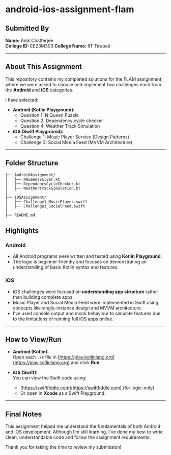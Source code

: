 # android-ios-assignment-flam

## Submitted By
**Name:** Anik Chatterjee  
**College ID:** EE23M303 
**College Name:** IIT Tirupati

---

## About This Assignment

This repository contains my completed solutions for the FLAM assignment, where we were asked to choose and implement two challenges each from the **Android** and **iOS** categories.

I have selected:

- **Android (Kotlin Playground):**
  - Question 1: N Queen Puzzle
  - Question 2: Dependency cycle checker
  - Question 4: Weather Track Simulation
- **iOS (Swift Playground):**
  - Challenge 1: Music Player Service (Design Patterns)
  - Challenge 3: Social Media Feed (MVVM Architecture)

---

## Folder Structure

```
├── AndroidAssignment/
│   ├── NQueensSolver.kt
│   ├── DependencyCycleChecker.kt
│   ├── WeatherTrackSimulation.kt
│
├── iOSAssignment/
│   ├── Challenge1_MusicPlayer.swift
│   ├── Challenge3_SocialFeed.swift
│
├── README.md
```


##  Highlights

### Android
- All Android programs were written and tested using **Kotlin Playground**.
- The logic is beginner-friendly and focuses on demonstrating an understanding of basic Kotlin syntax and features.

### iOS
- iOS challenges were focused on **understanding app structure** rather than building complete apps.
- Music Player and Social Media Feed were implemented in Swift using concepts like single-instance design and MVVM architecture.
- I’ve used console output and mock behaviour to simulate features due to the limitations of running full iOS apps online.

---

## How to View/Run

- **Android (Kotlin):**  
  Open each `.kt` file in [https://play.kotlinlang.org](https://play.kotlinlang.org) and click **Run**.

- **iOS (Swift):**  
  You can view the Swift code using:
  - [https://swiftfiddle.com](https://swiftfiddle.com) (for logic-only)
  - Or open in **Xcode** as a Swift Playground.

---

## Final Notes

This assignment helped me understand the fundamentals of both Android and iOS development. Although I’m still learning, I’ve done my best to write clean, understandable code and follow the assignment requirements.

Thank you for taking the time to review my submission!


